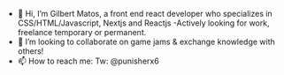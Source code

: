 - 👋 Hi, I’m Gilbert Matos, a front end react developer who specializes in CSS/HTML/Javascript, Nextjs and Reactjs
-Actively looking for work, freelance temporary or permanent.
- 💞️ I’m looking to collaborate on game jams & exchange knowledge with others!
- 📫 How to reach me:
Tw: @punisherx6

<!---
treblig-punisher/treblig-punisher is a ✨ special ✨ repository because its `README.md` (this file) appears on your GitHub profile.
You can click the Preview link to take a look at your changes.
--->
